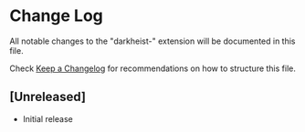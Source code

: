 # Change Log

All notable changes to the "darkheist-" extension will be documented in this file.

Check [Keep a Changelog](http://keepachangelog.com/) for recommendations on how to structure this file.

## [Unreleased]

- Initial release
